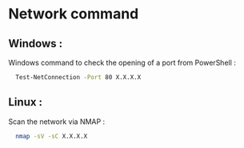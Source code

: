 
# Network command 

## Windows : 

Windows command to check the opening of a port from PowerShell : 

```bash
  Test-NetConnection -Port 80 X.X.X.X
```

## Linux : 

Scan the network via NMAP :

```bash
  nmap -sV -sC X.X.X.X
```